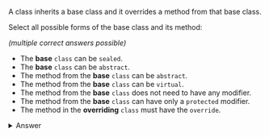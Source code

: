 A class inherits a base class and it overrides a method from that base class.

Select all possible forms of the base class and its method:

_(multiple correct answers possible)_

- The **base** `class` can be `sealed`.
- The **base** `class` can be `abstract`.
- The method from the **base** `class` can be `abstract`.
- The method from the **base** `class` can be `virtual`.
- The method from the **base** `class` does not need to have any modifier.
- The method from the **base** `class` can have only a `protected` modifier.
- The method in the **overriding** `class` must have the `override`.

<details><summary>Answer</summary>

> - The **base** `class` can be `abstract`.
> - The method from the **base** `class` can be `abstract`.
> - The method from the **base** `class` can be `virtual`.

</details>
